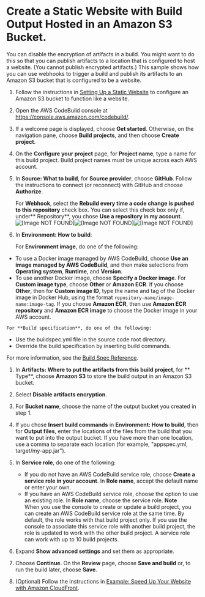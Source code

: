 # Create a Static Website with Build Output Hosted in an Amazon S3 Bucket\.<a name="sample-disable-artifact-encryption"></a>

 You can disable the encryption of artifacts in a build\. You might want to do this so that you can publish artifacts to a location that is configured to host a website\. \(You cannot publish encrypted artifacts\.\) This sample shows how you can use webhooks to trigger a build and publish its artifacts to an Amazon S3 bucket that is configured to be a website\. 

1.  Follow the instructions in [Setting Up a Static Website](https://docs.aws.amazon.com/AmazonS3/latest/dev//HostingWebsiteOnS3Setup.html) to configure an Amazon S3 bucket to function like a website\. 

1. Open the AWS CodeBuild console at [https://console\.aws\.amazon\.com/codebuild/](https://console.aws.amazon.com/codebuild/)\.

1.  If a welcome page is displayed, choose **Get started**\. Otherwise, on the navigation pane, choose **Build projects**, and then choose **Create project**\. 

1.  On the **Configure your project** page, for **Project name**, type a name for this build project\. Build project names must be unique across each AWS account\. 

1.  In **Source: What to build**, for **Source provider**, choose **GitHub**\. Follow the instructions to connect \(or reconnect\) with GitHub and choose **Authorize**\. 

    For **Webhook**, select the **Rebuild every time a code change is pushed to this repository** check box\. You can select this check box only if, under** Repository**, you chose **Use a repository in my account**\.   
![\[Image NOT FOUND\]](http://docs.aws.amazon.com/codebuild/latest/userguide/images/webhook.png)![\[Image NOT FOUND\]](http://docs.aws.amazon.com/codebuild/latest/userguide/)![\[Image NOT FOUND\]](http://docs.aws.amazon.com/codebuild/latest/userguide/)

1.  In **Environment: How to build**: 

    For **Environment image**, do one of the following: 
   +  To use a Docker image managed by AWS CodeBuild, choose **Use an image managed by AWS CodeBuild**, and then make selections from **Operating system**, **Runtime**, and **Version**\. 
   +  To use another Docker image, choose **Specify a Docker image**\. For **Custom image type**, choose **Other** or **Amazon ECR**\. If you choose **Other**, then for **Custom image ID**, type the name and tag of the Docker image in Docker Hub, using the format `repository-name/image-name:image-tag`\. If you choose **Amazon ECR**, then use **Amazon ECR repository** and **Amazon ECR image** to choose the Docker image in your AWS account\. 

    For **Build specification**, do one of the following: 
   + Use the buildspec\.yml file in the source code root directory\.
   + Override the build specification by inserting build commands\.

   For more information, see the [Build Spec Reference](build-spec-ref.md)\.

1.  In **Artifacts: Where to put the artifacts from this build project**, for ** Type**, choose **Amazon S3** to store the build output in an Amazon S3 bucket\. 

1.  Select **Disable artifacts encryption**\. 

1.  For **Bucket name**, choose the name of the output bucket you created in step 1\. 

1.  If you chose **Insert build commands** in **Environment: How to build**, then for **Output files**, enter the locations of the files from the build that you want to put into the output bucket\. If you have more than one location, use a comma to separate each location \(for example, "appspec\.yml, target/my\-app\.jar"\)\. 

1. In **Service role**, do one of the following:
   + If you do not have an AWS CodeBuild service role, choose **Create a service role in your account**\. In **Role name**, accept the default name or enter your own\.
   + If you have an AWS CodeBuild service role, choose the option to use an existing role\. In **Role name**, choose the service role\.
**Note**  
When you use the console to create or update a build project, you can create an AWS CodeBuild service role at the same time\. By default, the role works with that build project only\. If you use the console to associate this service role with another build project, the role is updated to work with the other build project\. A service role can work with up to 10 build projects\.

1. Expand **Show advanced settings** and set them as appropriate\.

1. Choose **Continue**\. On the **Review** page, choose **Save and build** or, to run the build later, choose **Save**\.

1.  \(Optional\) Follow the instructions in [Example: Speed Up Your Website with Amazon CloudFront](https://docs.aws.amazon.com/AmazonS3/latest/dev//website-hosting-cloudfront-walkthrough.html)\. 
